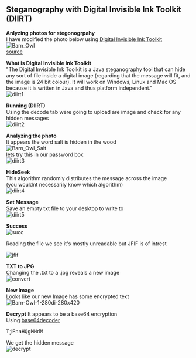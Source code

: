 **Steganography with Digital Invisible Ink Toolkit (DIIRT)**
---
**Anlyzing photos for stegonogrpahy**  
I have modified the photo below using [Digital Invisible Ink Toolkit](http://diit.sourceforge.net/)  
![Barn_Owl](https://user-images.githubusercontent.com/66635295/160773510-899c0ea3-019c-4796-b53f-12b8985a6efc.png)  
[source](https://www.owlpages.com/owls/authors.php?a=10)  

**What is Digital Invisible Ink Toolkit**  
"The Digital Invisible Ink Toolkit is a Java steganography tool that can hide any sort of file inside a digital image (regarding that the message will fit, and the image is 24 bit colour). It will work on Windows, Linux and Mac OS because it is written in Java and thus platform independent."  
![diirt1](https://user-images.githubusercontent.com/66635295/160772964-186e6240-759a-4d25-a9ba-d39bafe6e42e.png)  


**Running (DIIRT)**  
Using the decode tab were going to upload are image and check for any hidden messages  
![diirt2](https://user-images.githubusercontent.com/66635295/160773981-d495eacc-8f7d-4ea9-b0b4-94a203c70bf2.png)  

**Analyzing the photo**  
It appears the word salt is hidden in the wood  
![Barn_Owl_Salt](https://user-images.githubusercontent.com/66635295/160774572-ca90ba94-d984-40aa-9ee4-3c99ea31aaf4.png)  
lets try this in our password box  
![diirt3](https://user-images.githubusercontent.com/66635295/160774905-4f241d4b-e199-4da8-b21d-0c0f0ef896a4.png)  


**HideSeek**    
This algorithm randomly distributes the message across the image    
(you wouldnt necessarily know which algorithm)    
![diirt4](https://user-images.githubusercontent.com/66635295/160775691-2d6d2bd5-1e68-41aa-94f4-b901b6db241a.png)    

**Set Message**  
Save an empty txt file to your desktop to write to  
![diirt5](https://user-images.githubusercontent.com/66635295/160777368-13ca01b2-7b33-4945-9775-6f73d1dd8c7a.png)  

**Success**  
![succ](https://user-images.githubusercontent.com/66635295/160778823-669c6050-606e-4bb9-bd4c-a55a85b1f4ee.png)  
 
 Reading the file we see it's mostly unreadable but  JFIF is of intrest  
 
![jfif](https://user-images.githubusercontent.com/66635295/160779136-b842d100-7e31-4dc3-8c1c-d37f3d59c52f.png)  

**TXT to JPG**  
Changing the .txt to a .jpg reveals a new image  
![convert](https://user-images.githubusercontent.com/66635295/160779835-1f787a4d-7bd1-49a4-9133-1826c3c67fb6.png)  

**New Image**  
Looks like our new Image has some encrypted text  
![Barn-Owl-1-280di-280x420](https://user-images.githubusercontent.com/66635295/160780071-a334d6e9-d658-47f0-9a2e-b6ab78a2eb45.jpg)  

**Decrypt**
It appears to be a base64 encryption  
Using [base64decoder](https://www.base64decode.org/)  
<pre>TjFnaHQgMHdM</pre>  
We get the hidden message  
![decrypt](https://user-images.githubusercontent.com/66635295/160781392-f8be564d-646c-485c-8845-af3b8078acc4.png)




